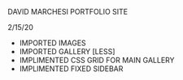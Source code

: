 DAVID MARCHESI PORTFOLIO SITE

2/15/20
- IMPORTED IMAGES
- IMPORTED GALLERY [LESS]
- IMPLIMENTED CSS GRID FOR MAIN GALLERY
- IMPLIMENTED FIXED SIDEBAR